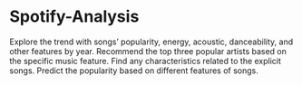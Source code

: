 # Spotify-Analysis
Explore the trend with songs’ popularity, energy, acoustic, danceability, and other features by year.
Recommend the top three popular artists based on the specific music feature.
Find any characteristics related to the explicit songs.
Predict the popularity based on different features of songs.
